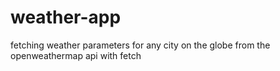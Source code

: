 # weather-app
fetching weather parameters for any city on the globe from the openweathermap api with fetch
